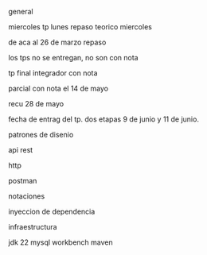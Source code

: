 general

miercoles tp
lunes repaso teorico
miercoles 

de aca al 26 de marzo repaso

los tps no se entregan, no son con nota

tp final integrador con nota

parcial con nota el 14 de mayo

recu 28 de mayo

fecha de entrag del tp. dos etapas 9 de junio y 11 de junio.

patrones de disenio

api rest

http

postman

notaciones

inyeccion de dependencia

infraestructura

jdk 22
mysql workbench
maven

